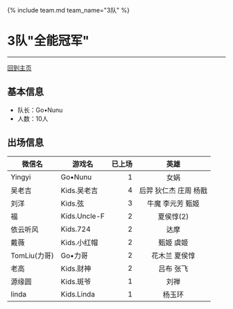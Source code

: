 {% include team.md team_name="3队" %}

# 3队"全能冠军" 
---
[回到主页](README.md)

## 基本信息
- 队长：Go•Nunu
- 人数：10人

## 出场信息

|微信名|   游戏名     | 已上场 |英雄|
|-----|----|----:|:------:|
|Yingyi| Go•Nunu  | 1 |女娲|
|吴老吉 | Kids.吴老吉  | 4 |后羿 狄仁杰 庄周 杨戬|
|刘洋 | Kids.弦  |  3 |牛魔 李元芳 甄姬|
|福| Kids.Uncle-F|  2  |夏侯惇(2)|
|依云听风|Kids.724 |  2  |达摩|
|戴薇| Kids.小红帽  | 2|甄姬 虞姬|
|TomLiu(力哥)| Go•力哥  | 2|花木兰 夏侯惇|
|老高|Kids.财神|2|吕布 张飞|
|源缘圆| Kids.斑爷  |  1  |刘禅|
|linda| Kids.Linda  |  1  |杨玉环|
